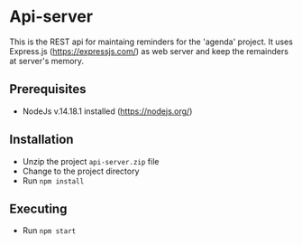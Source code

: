 # Api-server

This is the REST api for maintaing reminders for the 'agenda' project. 
It uses Express.js (https://expressjs.com/) as web server and keep the remainders at server's memory.

## Prerequisites

- NodeJs v.14.18.1 installed (https://nodejs.org/)

## Installation

- Unzip the project `api-server.zip` file
- Change to the project directory
- Run `npm install`

## Executing

- Run `npm start`

